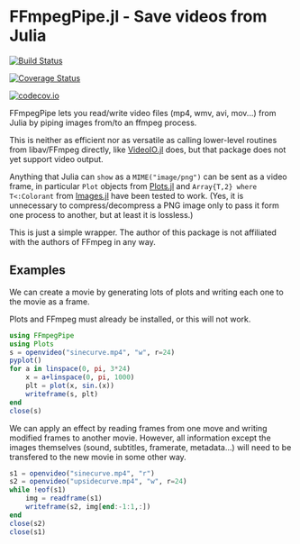 # FFmpegPipe.jl - Save videos from Julia

[![Build Status](https://travis-ci.org/perrutquist/FFmpegPipe.jl.svg?branch=master)](https://travis-ci.org/perrutquist/FFmpegPipe.jl)

[![Coverage Status](https://coveralls.io/repos/perrutquist/FFmpegPipe.jl/badge.svg?branch=master&service=github)](https://coveralls.io/github/perrutquist/FFmpegPipe.jl?branch=master)

[![codecov.io](http://codecov.io/github/perrutquist/FFmpegPipe.jl/coverage.svg?branch=master)](http://codecov.io/github/perrutquist/FFmpegPipe.jl?branch=master)

FFmpegPipe lets you read/write video files (mp4, wmv, avi, mov...) from Julia by piping images from/to an ffmpeg process.

This is neither as efficient nor as versatile as calling lower-level routines from libav/FFmpeg directly, like [VideoIO.jl](https://github.com/kmsquire/VideoIO.jl) does, but that package does not yet support video output.

Anything that Julia can `show` as a `MIME("image/png")` can be sent as a video frame,
in particular `Plot` objects from [Plots.jl](https://github.com/JuliaPlots/Plots.jl)
and `Array{T,2} where T<:Colorant` from [Images.jl](https://github.com/JuliaImages/Images.jl)
have been tested to work.
(Yes, it is unnecessary to compress/decompress a PNG image only to pass it form
one process to another, but at least it is lossless.)

This is just a simple wrapper.
The author of this package is not affiliated with the authors of FFmpeg in any way.

## Examples

We can create a movie by generating lots of plots and writing each one to
the movie as a frame.

Plots and FFmpeg must already be installed, or this will not work.

```julia
using FFmpegPipe
using Plots
s = openvideo("sinecurve.mp4", "w", r=24)
pyplot()
for a in linspace(0, pi, 3*24)
    x = a+linspace(0, pi, 1000)
    plt = plot(x, sin.(x))
    writeframe(s, plt)
end
close(s)
```

We can apply an effect by reading frames from one move and writing modified
frames to another movie. However, all information except the images themselves
(sound, subtitles, framerate, metadata...)
will need to be transfered to the new movie in some other way.

```julia
s1 = openvideo("sinecurve.mp4", "r")
s2 = openvideo("upsidecurve.mp4", "w", r=24)
while !eof(s1)
    img = readframe(s1)
    writeframe(s2, img[end:-1:1,:])
end
close(s2)
close(s1)
```
